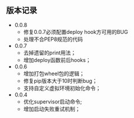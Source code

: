 ## 版本记录

* 0.0.8
    - 修复0.0.7必须配置deploy hook方可用的BUG
    - 处理不合PEP8规范的代码
* 0.0.7
    - 去掉遗留的print用法；
    - 增加deploy函数前后hooks；
* 0.0.6
    - 增加打包wheel包的逻辑；
    - 修复pip版本大于10时判断bug；
    - 支持自定义虚拟环境初始化命令；
* 0.0.4
    - 优化supervisor启动命令;
    - 增加启动失败重试机制；
